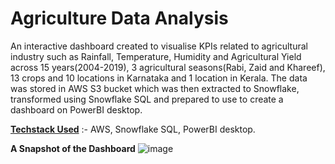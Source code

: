 # Agriculture Data Analysis
 An interactive dashboard created to visualise KPIs related to agricultural industry such as Rainfall, Temperature, Humidity and Agricultural Yield across 15 years(2004-2019), 3 agricultural seasons(Rabi, Zaid and Khareef), 13 crops and 10 locations in Karnataka and 1 location in Kerala. The data was stored in AWS S3 bucket which was then extracted to Snowflake, transformed using Snowflake SQL and prepared to use to create a dashboard on PowerBI desktop. 

<ins>**Techstack Used**</ins> :-  AWS, Snowflake SQL, PowerBI desktop.

 **A Snapshot of the Dashboard**
![image](https://github.com/user-attachments/assets/1778f0cf-3eb3-4734-be8d-275e49d42328)

